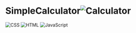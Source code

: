 # SimpleCalculator![Calculator](https://github.com/MohammedAslam106/SimpleCalculator/assets/117932780/27368e28-57ac-44e1-8aec-80acab657481)
![CSS](https://github.com/MohammedAslam106/SimpleCalculator/assets/117932780/7dc43daf-2694-4f51-8eca-2285c49626db)
![HTML](https://github.com/MohammedAslam106/SimpleCalculator/assets/117932780/b0757a7f-6078-405d-a01a-82c13a15f210)
![JavaScript](https://github.com/MohammedAslam106/SimpleCalculator/assets/117932780/aeef8a9b-6f98-4785-b056-eb9bd2c66496)

